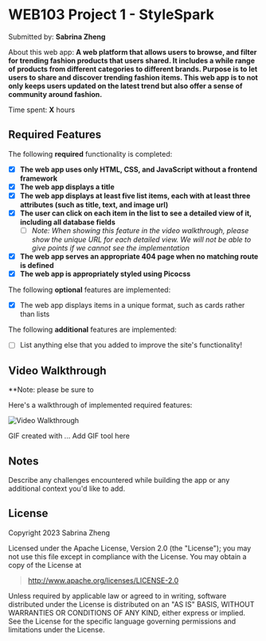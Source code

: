 # WEB103 Project 1 - StyleSpark

Submitted by: **Sabrina Zheng**

About this web app: **A web platform that allows users to browse, and filter for trending fashion products that users shared. It includes a while range of products from different categories to different brands. Purpose is to let users to share and discover trending fashion items. This web app is to not only keeps users updated on the latest trend but also offer a sense of community around fashion.**

Time spent: **X** hours

## Required Features

The following **required** functionality is completed:

<!-- Make sure to check off completed functionality below -->
- [X] **The web app uses only HTML, CSS, and JavaScript without a frontend framework**
- [X] **The web app displays a title**
- [X] **The web app displays at least five list items, each with at least three attributes (such as title, text, and image url)**
- [X] **The user can click on each item in the list to see a detailed view of it, including all database fields**
  - [ ] *Note: When showing this feature in the video walkthrough, please show the unique URL for each detailed view. We will not be able to give points if we cannot see the implementation* 
- [X] **The web app serves an appropriate 404 page when no matching route is defined**
- [X] **The web app is appropriately styled using Picocss**

The following **optional** features are implemented:

- [X] The web app displays items in a unique format, such as cards rather than lists

The following **additional** features are implemented:

- [ ] List anything else that you added to improve the site's functionality!

## Video Walkthrough

**Note: please be sure to 

Here's a walkthrough of implemented required features:

<img src='walkthru_proj1.gif' title='Video Walkthrough' width='' alt='Video Walkthrough' />

<!-- Replace this with whatever GIF tool you used! -->
GIF created with ...  Add GIF tool here
<!-- Recommended tools:
[Kap](https://getkap.co/) for macOS
[ScreenToGif](https://www.screentogif.com/) for Windows
[peek](https://github.com/phw/peek) for Linux. -->

## Notes

Describe any challenges encountered while building the app or any additional context you'd like to add.

## License

Copyright 2023 Sabrina Zheng

Licensed under the Apache License, Version 2.0 (the "License"); you may not use this file except in compliance with the License. You may obtain a copy of the License at

> http://www.apache.org/licenses/LICENSE-2.0

Unless required by applicable law or agreed to in writing, software distributed under the License is distributed on an "AS IS" BASIS, WITHOUT WARRANTIES OR CONDITIONS OF ANY KIND, either express or implied. See the License for the specific language governing permissions and limitations under the License.
